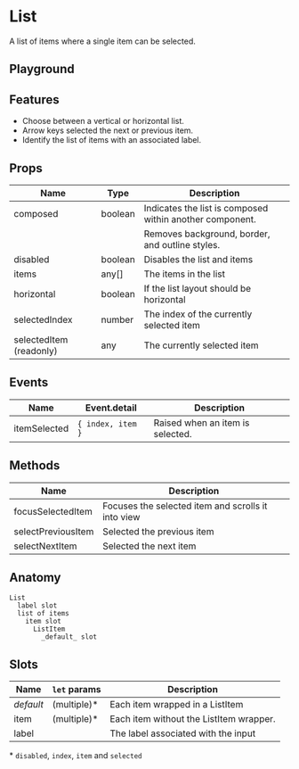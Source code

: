 <script>
    import Example from './ListExample.svelte';
</script>

# List

A list of items where a single item can be selected.

## Playground

<Example />

## Features

- Choose between a vertical or horizontal list.
- Arrow keys selected the next or previous item.
- Identify the list of items with an associated label.

## Props

| Name                    | Type    | Description                                              |
| ----------------------- | ------- | -------------------------------------------------------- |
| composed                | boolean | Indicates the list is composed within another component. |
|                         |         | Removes background, border, and outline styles.          |
| disabled                | boolean | Disables the list and items                              |
| items                   | any[]   | The items in the list                                    |
| horizontal              | boolean | If the list layout should be horizontal                  |
| selectedIndex           | number  | The index of the currently selected item                 |
| selectedItem (readonly) | any     | The currently selected item                              |

## Events

| Name         | Event.detail      | Description                      |
| ------------ | ----------------- | -------------------------------- |
| itemSelected | `{ index, item }` | Raised when an item is selected. |

## Methods

| Name               | Description                                        |
| ------------------ | -------------------------------------------------- |
| focusSelectedItem  | Focuses the selected item and scrolls it into view |
| selectPreviousItem | Selected the previous item                         |
| selectNextItem     | Selected the next item                             |

## Anatomy

```
List
  label slot
  list of items
    item slot
      ListItem
        _default_ slot
```

## Slots

| Name      | `let` params | Description                             |
| --------- | ------------ | --------------------------------------- |
| _default_ | (multiple)\* | Each item wrapped in a ListItem         |
| item      | (multiple)\* | Each item without the ListItem wrapper. |
| label     |              | The label associated with the input     |

\* `disabled`, `index`, `item` and `selected`
